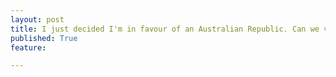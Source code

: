 ```yaml
---
layout: post
title: I just decided I'm in favour of an Australian Republic. Can we vote again?
published: True
feature: 

---
```


